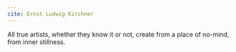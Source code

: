```yaml
---
cite: Ernst Ludwig Kirchner
---
```


All true artists, whether they know it or not, create from a place of no-mind, from inner stillness.
